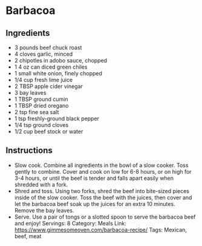# Barbacoa
## Ingredients
- 3 pounds beef chuck roast
- 4 cloves garlic, minced
- 2 chipotles in adobo sauce, chopped
- 1 4 oz can diced green chiles
- 1 small white onion, finely chopped
- 1/4 cup fresh lime juice
- 2 TBSP apple cider vinegar
- 3 bay leaves
- 1 TBSP ground cumin
- 1 TBSP dried oregano
- 2 tsp fine sea salt
- 1 tsp freshly-ground black pepper
- 1/4 tsp ground cloves
- 1/2 cup beef stock or water
## Instructions
- Slow cook. Combine all ingredients in the bowl of a slow cooker. Toss gently to combine. Cover and cook on low for 6-8 hours, or on high for 3-4 hours, or until the beef is tender and falls apart easily when shredded with a fork.
- Shred and toss. Using two forks, shred the beef into bite-sized pieces inside of the slow cooker. Toss the beef with the juices, then cover and let the barbacoa beef soak up the juices for an extra 10 minutes. Remove the bay leaves.
- Serve. Use a pair of tongs or a slotted spoon to serve the barbacoa beef and enjoy!
Servings: 8
Category: Meals
Link: https://www.gimmesomeoven.com/barbacoa-recipe/
Tags: Mexican, beef, meat
